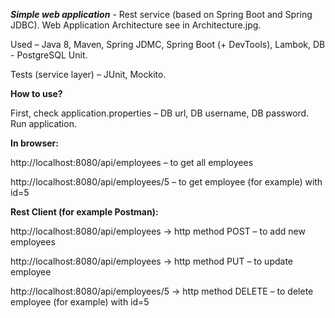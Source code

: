 **_Simple web application_** - Rest service (based on Spring Boot and Spring JDBC). Web Application Architecture see in Architecture.jpg.

Used – Java 8, Maven, Spring JDMC, Spring Boot (+ DevTools), Lambok, DB - PostgreSQL Unit.

Tests (service layer) – JUnit, Mockito.

**How to use?**

First, check application.properties – DB url, DB username, DB password. Run application.

**In browser:**

http://localhost:8080/api/employees – to get all employees

http://localhost:8080/api/employees/5 – to get employee (for example) with id=5

**Rest Client (for example Postman):**

http://localhost:8080/api/employees -> http method POST – to add new employees

http://localhost:8080/api/employees -> http method PUT – to update employee

http://localhost:8080/api/employees/5 -> http method DELETE – to delete employee (for example) with id=5
